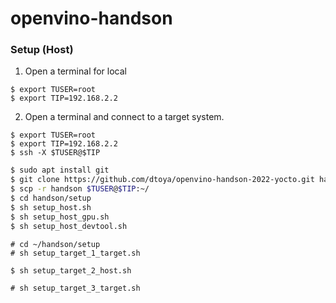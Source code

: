 # openvino-handson

### Setup (Host)

1. Open a terminal for local
```
$ export TUSER=root
$ export TIP=192.168.2.2
```

2. Open a terminal and connect to a target system.
```
$ export TUSER=root
$ export TIP=192.168.2.2
$ ssh -X $TUSER@$TIP
```

```bash
$ sudo apt install git
$ git clone https://github.com/dtoya/openvino-handson-2022-yocto.git handson
$ scp -r handson $TUSER@$TIP:~/
$ cd handson/setup
$ sh setup_host.sh
$ sh setup_host_gpu.sh
$ sh setup_host_devtool.sh
```

```
# cd ~/handson/setup
# sh setup_target_1_target.sh
```

```
$ sh setup_target_2_host.sh
```

```
# sh setup_target_3_target.sh
```
